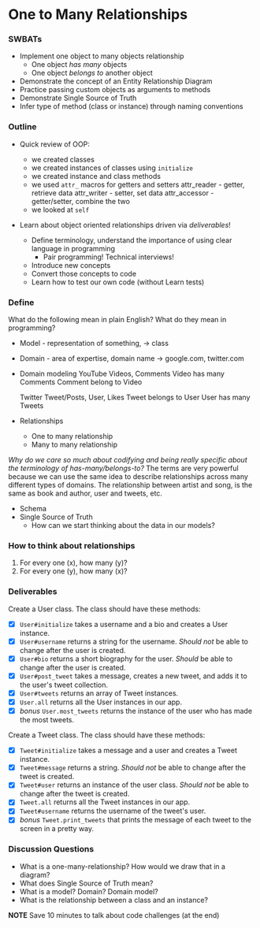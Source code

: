 One to Many Relationships
===

### SWBATs

* Implement one object to many objects relationship
  * One object _has many_ objects
  * One object _belongs to_ another object
* Demonstrate the concept of an Entity Relationship Diagram
* Practice passing custom objects as arguments to methods
* Demonstrate Single Source of Truth
* Infer type of method (class or instance) through naming conventions

### Outline

* Quick review of OOP:
  * we created classes
  * we created instances of classes using `initialize`
  * we created instance and class methods
  * we used `attr_` macros for getters and setters
    attr_reader - getter, retrieve data
    attr_writer - setter, set data
    attr_accessor - getter/setter, combine the two
  * we looked at `self`

* Learn about object oriented relationships driven via _deliverables_!
  * Define terminology, understand the importance of using clear language in programming
    * Pair programming! Technical interviews!
  * Introduce new concepts
  * Convert those concepts to code
  * Learn how to test our own code (without Learn tests)

### Define

What do the following mean in plain English? What do they mean in programming?

* Model - representation of something, -> class
* Domain - area of expertise, domain name -> google.com, twitter.com
* Domain modeling
  YouTube
  Videos, Comments
  Video has many Comments
  Comment belong to Video

  Twitter
  Tweet/Posts, User, Likes
  Tweet belongs to User
  User has many Tweets


* Relationships
  * One to many relationship
  * Many to many relationship

_Why do we care so much about codifying and being really specific about the terminology of has-many/belongs-to?_ The terms are very powerful because we can use the same idea to describe relationships across many different types of domains. The relationship between artist and song, is the same as book and author, user and tweets, etc.

* Schema
* Single Source of Truth
  * How can we start thinking about the data in our models?

### How to think about relationships
1. For every one (x), how many (y)?
2. For every one (y), how many (x)?

### Deliverables

Create a User class. The class should have these methods:
  - [x] `User#initialize` takes a username and a bio and creates a User instance.
  - [x] `User#username` returns a string for the username. _Should not_ be able to change after the user is created.
  - [x] `User#bio` returns a short biography for the user. _Should_ be able to change after the user is created.
  - [x] `User#post_tweet` takes a message, creates a new tweet, and adds it to the user's tweet collection.
  - [x] `User#tweets` returns an array of Tweet instances.
  - [x] `User.all` returns all the User instances in our app.
  - [x] *bonus* `User.most_tweets` returns the instance of the user who has made the most tweets.

Create a Tweet class. The class should have these methods:
  - [x] `Tweet#initialize` takes a message and a user and creates a Tweet instance.
  - [x] `Tweet#message` returns a string. _Should not_ be able to change after the tweet is created.
  - [x] `Tweet#user` returns an instance of the user class. _Should not_ be able to change after the tweet is created.
  - [x] `Tweet.all` returns all the Tweet instances in our app.
  - [x] `Tweet#username` returns the username of the tweet's user.
  - [x] *bonus* `Tweet.print_tweets` that prints the message of each tweet to the screen in a pretty way.

### Discussion Questions

- What is a one-many-relationship? How would we draw that in a diagram?
- What does Single Source of Truth mean?
- What is a model? Domain? Domain model?
- What is the relationship between a class and an instance?

**NOTE** Save 10 minutes to talk about code challenges (at the end)
